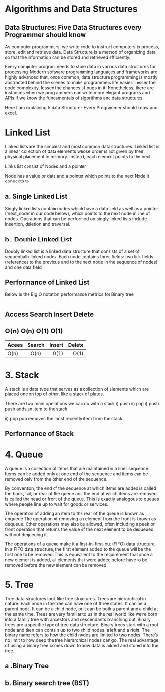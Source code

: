 # Algorithms and Data Structures
## Data Structures: Five Data Structures every Programmer should know

As computer programmers, we write code to instruct computers to process, store, edit and retrieve data. Data Structure is a method of organizing data so that the information can be stored and retrieved efficiently.

Every computer program needs to store data in various data structures for processing. Modern software programming languages and frameworks are highly advanced that, once common, data structure programming is mostly abstracted behind the scenes to make programmers life easier. Lesser the code complexity, lessen the chances of bugs in it!
Nonetheless, there are instances when we programmers can write more elegant programs and APIs if we know the fundamentals of algorithms and data structures.

Here I am explaining 5 data Structures Every Programmer should know and excel.

# Linked List

Linked lists are the simplest and most common data structures. Linked list is a linear collection of data elements whose order is not given by their physical placement in memory. Instead, each element points to the next.

Links list consist of Nodes and a pointer

Node has a value or data and a pointer which points to the next Node it connects to

## a. Single Linked List

Singly linked lists contain nodes which have a data field as well as a pointer (‘next_node’ in our code below), which points to the next node in line of nodes. Operations that can be performed on singly linked lists include insertion, deletion and traversal.

## b . Double Linked List

Doubly linked list is a linked data structure that consists of a set of sequentially linked nodes. Each node contains three fields: two link fields (references to the previous and to the next node in the sequence of nodes) and one data field

## Performance of Linked List

Below is the Big O notation performance metrics for Binary tree
 
-----------------------------------
  Access  Search  Insert  Delete  
-----------------------------------
  O(n)    O(n)     O(1)    O(1)    
-----------------------------------


| Acees         | Search        | Insert  |  Delete |
| ------------- |:-------------:| -------:| -------:|
| O(n)     | O(n) | O(1)   | O(1)    |



# 3. Stack

A stack is a data type that serves as a collection of elements which are placed one on top of other, like a stack of plates. 

There are two main operations we can do with a stack
i) push 
ii) pop
i) push
push adds an item to the stack

ii) pop
pop removes the most recently item from the stack.

## Performance of Stack

# 4. Queue

A queue is a collection of items that are maintained in a liner sequence. Items can be added only at one end of the sequence and items can be removed only from the other end of the sequence.

By convention, the end of the sequence at which items are added is called the back, tail, or rear of the queue and the end at which items are removed is called the head or front of the queue. This is exactly analogous to queues where people line up to wait for goods or services.

The operation of adding an item to the rear of the queue is known as enqueue
The operation of removing an element from the front is known as dequeue.
Other operations may also be allowed, often including a peek or front operation that returns the value of the next element to be dequeued without dequeuing it.

The operations of a queue make it a first-in-first-out (FIFO) data structure. In a FIFO data structure, the first element added to the queue will be the first one to be removed.
This is equivalent to the requirement that once a new element is added, all elements that were added before have to be removed before the new element can be removed.


# 5. Tree

Tree data structures look like tree structures. Trees are hierarchical in nature.
Each node in the tree can have one of three states.
It can be a parent node. 
It can be a child node, or it can be both a parent and a child at the same time.
Trees are very familiar to us in the real world like we’re born into a family tree with ancestors and descendants branching out.
Binary trees are a specific type of tree data structure. Binary trees start with a root node and then can contain up to two child nodes, a left and a right. The binary name refers to how the child nodes are limited to two nodes. There’s no limit to how deep the tree hierarchical nodes can go. The real advantage of using a binary tree comes down to how data is added and stored into the tree.

## a .Binary Tree 
## b. Binary search tree (BST)

